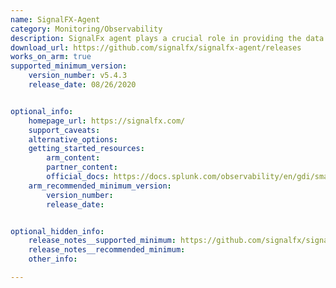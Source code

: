 ```yaml
---
name: SignalFX-Agent 
category: Monitoring/Observability
description: SignalFx agent plays a crucial role in providing the data necessary for comprehensive monitoring and observability, enabling proactive management of modern, dynamic infrastructure environments.
download_url: https://github.com/signalfx/signalfx-agent/releases
works_on_arm: true
supported_minimum_version:
    version_number: v5.4.3
    release_date: 08/26/2020


optional_info:
    homepage_url: https://signalfx.com/
    support_caveats:
    alternative_options:
    getting_started_resources:
        arm_content: 
        partner_content: 
        official_docs: https://docs.splunk.com/observability/en/gdi/smart-agent/smart-agent-resources.html
    arm_recommended_minimum_version:
        version_number:
        release_date: 


optional_hidden_info:
    release_notes__supported_minimum: https://github.com/signalfx/signalfx-agent/releases/tag/v5.4.3
    release_notes__recommended_minimum:
    other_info: 

---
```

